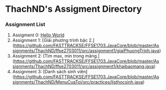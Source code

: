 # ThachND's Assigment Directory

### Assignment List

1. Assigment 0: [Hello World](https://github.com/FASTTRACKSE/FFSE1703.JavaCore/blob/master/Assignments/ThachND/HelloWorld/src/HelloWorld.java)
2. Assignment 1: [Giải phương trình bậc 2.]
(https://github.com/FASTTRACKSE/FFSE1703.JavaCore/blob/master/Assignments/ThachND/ffse2703011/src/assignment1/giaiPhuongTrinh.java)
3. Assignment 2: [Tìm max, min trong mảng.]
(https://github.com/FASTTRACKSE/FFSE1703.JavaCore/blob/master/Assignments/ThachND/ffse2703011/src/assignment1/khaibaomang.java)
4. Assignment 3: [Danh sách sinh viên]
(https://github.com/FASTTRACKSE/FFSE1703.JavaCore/blob/master/Assignments/ThachND/MenuCuaToi/src/practices/listhocsinh.java)
